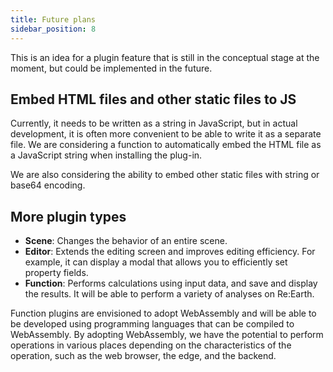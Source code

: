 ```yaml
---
title: Future plans
sidebar_position: 8
---
```


This is an idea for a plugin feature that is still in the conceptual stage at the moment, but could be implemented in the future.

## Embed HTML files and other static files to JS

Currently, it needs to be written as a string in JavaScript, but in actual development, it is often more convenient to be able to write it as a separate file. We are considering a function to automatically embed the HTML file as a JavaScript string when installing the plug-in.

We are also considering the ability to embed other static files with string or base64 encoding.

## More plugin types

- **Scene**: Changes the behavior of an entire scene.
- **Editor**: Extends the editing screen and improves editing efficiency. For example, it can display a modal that allows you to efficiently set property fields.
- **Function**: Performs calculations using input data, and save and display the results. It will be able to perform a variety of analyses on Re:Earth.

Function plugins are envisioned to adopt WebAssembly and will be able to be developed using programming languages that can be compiled to WebAssembly. By adopting WebAssembly, we have the potential to perform operations in various places depending on the characteristics of the operation, such as the web browser, the edge, and the backend.
